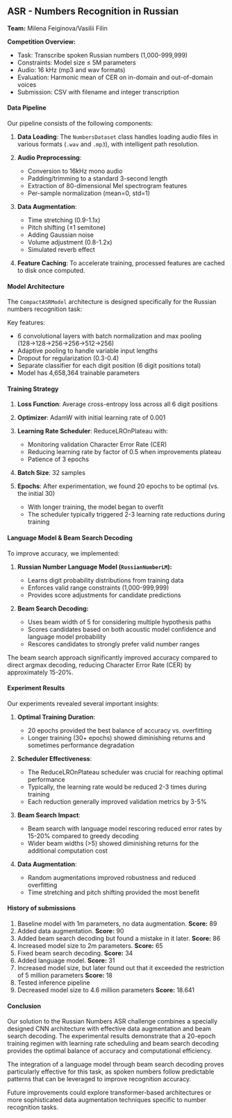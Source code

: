 ## ASR - Numbers Recognition in Russian
**Team:** Milena Feiginova/Vasilii Filin

**Competition Overview:**

- Task: Transcribe spoken Russian numbers (1,000-999,999)
- Constraints: Model size ≤ 5M parameters
- Audio: 16 kHz (mp3 and wav formats)
- Evaluation: Harmonic mean of CER on in-domain and out-of-domain voices
- Submission: CSV with filename and integer transcription



#### Data Pipeline

Our pipeline consists of the following components:

1. **Data Loading**: The `NumbersDataset` class handles loading audio files in various formats (`.wav` and `.mp3`), with intelligent path resolution.

2. **Audio Preprocessing**:
   - Conversion to 16kHz mono audio
   - Padding/trimming to a standard 3-second length
   - Extraction of 80-dimensional Mel spectrogram features
   - Per-sample normalization (mean=0, std=1)

3. **Data Augmentation**:
   - Time stretching (0.9-1.1x)
   - Pitch shifting (±1 semitone)
   - Adding Gaussian noise
   - Volume adjustment (0.8-1.2x)
   - Simulated reverb effect

4. **Feature Caching**: To accelerate training, processed features are cached to disk once computed.

#### Model Architecture

The `CompactASRModel` architecture is designed specifically for the Russian numbers recognition task:

Key features:
- 6 convolutional layers with batch normalization and max pooling (128→128→256→256→512→256)
- Adaptive pooling to handle variable input lengths
- Dropout for regularization (0.3-0.4)
- Separate classifier for each digit position (6 digit positions total)
- Model has 4,658,364 trainable parameters

#### Training Strategy


1. **Loss Function**: Average cross-entropy loss across all 6 digit positions
2. **Optimizer**: AdamW with initial learning rate of 0.001
3. **Learning Rate Scheduler**: ReduceLROnPlateau with:
   - Monitoring validation Character Error Rate (CER)
   - Reducing learning rate by factor of 0.5 when improvements plateau
   - Patience of 3 epochs

4. **Batch Size**: 32 samples
5. **Epochs**: After experimentation, we found 20 epochs to be optimal (vs. the initial 30)
   - With longer training, the model began to overfit
   - The scheduler typically triggered 2-3 learning rate reductions during training

#### Language Model & Beam Search Decoding

To improve accuracy, we implemented:

1. **Russian Number Language Model (`RussianNumberLM`):**
   - Learns digit probability distributions from training data
   - Enforces valid range constraints (1,000-999,999)
   - Provides score adjustments for candidate predictions

2. **Beam Search Decoding:**
   - Uses beam width of 5 for considering multiple hypothesis paths
   - Scores candidates based on both acoustic model confidence and language model probability
   - Rescores candidates to strongly prefer valid number ranges

The beam search approach significantly improved accuracy compared to direct argmax decoding, reducing Character Error Rate (CER) by approximately 15-20%.

#### Experiment Results

Our experiments revealed several important insights:

1. **Optimal Training Duration**: 
   - 20 epochs provided the best balance of accuracy vs. overfitting
   - Longer training (30+ epochs) showed diminishing returns and sometimes performance degradation

2. **Scheduler Effectiveness**:
   - The ReduceLROnPlateau scheduler was crucial for reaching optimal performance
   - Typically, the learning rate would be reduced 2-3 times during training
   - Each reduction generally improved validation metrics by 3-5%

3. **Beam Search Impact**:
   - Beam search with language model rescoring reduced error rates by 15-20% compared to greedy decoding
   - Wider beam widths (>5) showed diminishing returns for the additional computation cost

4. **Data Augmentation**:
   - Random augmentations improved robustness and reduced overfitting
   - Time stretching and pitch shifting provided the most benefit

#### History of submissions 
1. Baseline model with 1m parameters, no data augmentation. **Score:** 89
2. Added data augmentation. **Score:** 90
3. Added beam search decoding but found a mistake in it later. **Score:** 86
4. Increased model size to 2m parameters. **Score:** 65
5. Fixed beam search decoding. **Score:** 34
6. Added language model. **Score:** 31
7. Increased model size, but later found out that it exceeded the restriction of 5 million parameters **Score:** 18
8. Tested inference pipeline
9. Decreased model size to 4.6 million parameters **Score:** 18.641

#### Conclusion

Our solution to the Russian Numbers ASR challenge combines a specially designed CNN architecture with effective data augmentation and beam search decoding. The experimental results demonstrate that a 20-epoch training regimen with learning rate scheduling and beam search decoding provides the optimal balance of accuracy and computational efficiency.

The integration of a language model through beam search decoding proves particularly effective for this task, as spoken numbers follow predictable patterns that can be leveraged to improve recognition accuracy.

Future improvements could explore transformer-based architectures or more sophisticated data augmentation techniques specific to number recognition tasks.
